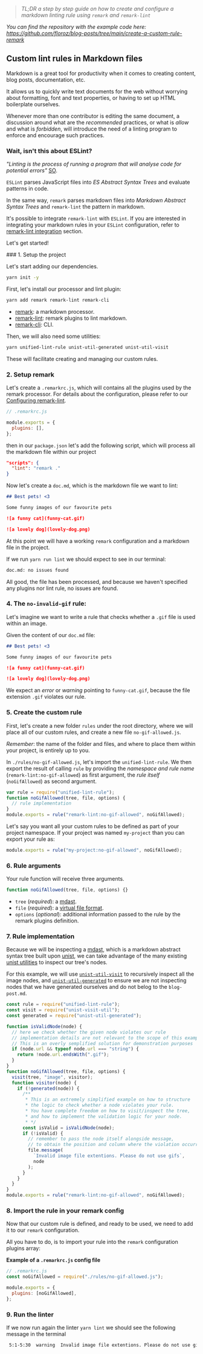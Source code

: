 > _TL;DR a step by step guide on how to create and configure a markdown linting rule using `remark` and `remark-lint`_

_You can find the repository with the example code here: https://github.com/floroz/blog-posts/tree/main/create-a-custom-rule-remark_

## Custom lint rules in Markdown files

Markdown is a great tool for productivity when it comes to creating content, blog posts, documentation, etc.

It allows us to quickly write text documents for the web without worrying about formatting, font and text properties, or having to set up HTML boilerplate ourselves.

Whenever more than one contributor is editing the same document, a discussion around what are the _recommended_ practices, or what is _allow_ and what is _forbidden_, will introduce the need of a linting program to enforce and encourage such practices.

### Wait, isn't this about ESLint?

_"Linting is the process of running a program that will analyse code for potential errors"_ [SO](https://stackoverflow.com/questions/8503559/what-is-linting#8503586).

`ESLint` parses JavaScript files into _ES Abstract Syntax Trees_ and evaluate patterns in code.

In the same way, `remark` parses markdown files into _Markdown Abstract Syntax Trees_ and `remark-lint` the pattern in markdown.

It's possible to integrate `remark-lint` with `ESLint`.
If you are interested in integrating your markdown rules in your `ESLint` configuration, refer to [remark-lint integration](https://github.com/remarkjs/remark-lint#integrations) section.

Let's get started!

### 1. Setup the project

Let's start adding our dependencies.

```bash
yarn init -y
```

First, let's install our processor and lint plugin:

```bash
yarn add remark remark-lint remark-cli
```

- [remark](https://github.com/remarkjs/remark): a markdown processor.
- [remark-lint](https://github.com/remarkjs/remark-lint): remark plugins to lint markdown.
- [remark-cli](https://github.com/remarkjs/remark/tree/main/packages/remark-cli): CLI.

Then, we will also need some utilities:

```bash
yarn unified-lint-rule unist-util-generated unist-util-visit
```

These will facilitate creating and managing our custom rules.

### 2. Setup remark

Let's create a `.remarkrc.js`, which will contains all the plugins used by the remark processor.
For details about the configuration, please refer to our [Configuring remark-lint](https://github.com/remarkjs/remark-lint#configuring-remark-lint).

```js
// .remarkrc.js

module.exports = {
  plugins: [],
};
```

then in our `package.json` let's add the following script, which will process all the markdown file within our project

```json
"scripts": {
  "lint": "remark ."
}
```

Now let's create a `doc.md`, which is the markdown file we want to lint:

```md
## Best pets! <3

Some funny images of our favourite pets

![a funny cat](funny-cat.gif)

![a lovely dog](lovely-dog.png)
```

At this point we will have a working `remark` configuration and a markdown file in the project.

If we run `yarn run lint` we should expect to see in our terminal:

```bash
doc.md: no issues found
```

All good, the file has been processed, and because we haven't specified any plugins nor lint rule, no issues are found.

### 4. The `no-invalid-gif` rule:

Let's imagine we want to write a rule that checks whether a `.gif` file is used within an image.

Given the content of our `doc.md` file:

```md
## Best pets! <3

Some funny images of our favourite pets

![a funny cat](funny-cat.gif)

![a lovely dog](lovely-dog.png)
```

We expect an _error_ or _warning_ pointing to `funny-cat.gif`, because the file extension `.gif` violates our rule.

### 5. Create the custom rule

First, let's create a new folder `rules` under the root directory, where we will place all of our custom rules, and create a new file `no-gif-allowed.js`.

_Remember_: the name of the folder and files, and where to place them within your project, is entirely up to you.

In `./rules/no-gif-allowed.js`, let's import the `unified-lint-rule`.
We then export the result of calling `rule` by providing the _namespace and rule name_ (`remark-lint:no-gif-allowed`) as first argument, the _rule itself_ (`noGifAllowed`) as second argument.

```js
var rule = require("unified-lint-rule");
function noGifAllowed(tree, file, options) {
  // rule implementation
}
module.exports = rule("remark-lint:no-gif-allowed", noGifAllowed);
```

Let's say you want all your custom rules to be defined as part of your project namespace. If your project was named `my-project` than you can export your rule as:

```js
module.exports = rule("my-project:no-gif-allowed", noGifAllowed);
```

### 6. Rule arguments

Your rule function will receive three arguments.

```js
function noGifAllowed(tree, file, options) {}
```

- `tree` (_required_): a [mdast](https://github.com/syntax-tree/mdast).
- `file` (_required_): a [virtual file format](https://github.com/vfile/vfile).
- `options` (_optional_): additional information passed to the rule by the remark plugins definition.

### 7. Rule implementation

Because we will be inspecting a [mdast](https://github.com/syntax-tree/mdast), which is a markdown abstract syntax tree built upon [unist](https://github.com/syntax-tree/unist), we can take advantage of the many existing [unist utilities](https://github.com/syntax-tree/unist#utilities) to inspect our tree's nodes.

For this example, we will use [`unist-util-visit`](https://github.com/syntax-tree/unist-util-visit) to recursively inspect all the image nodes, and [`unist-util-generated`](https://github.com/syntax-tree/unist-util-generated) to ensure we are not inspecting nodes that we have generated ourselves and do not belog to the `blog-post.md`.

```js
const rule = require("unified-lint-rule");
const visit = require("unist-visit-util");
const generated = require("unist-util-generated");

function isValidNode(node) {
  // here we check whether the given node violates our rule
  // implementation details are not relevant to the scope of this example.
  // This is an overly semplified solution for demonstration purposes
  if (node.url && typeof node.url === "string") {
    return !node.url.endsWith(".gif");
  }
}
function noGifAllowed(tree, file, options) {
  visit(tree, "image", visitor);
  function visitor(node) {
    if (!generated(node)) {
      /**
       * This is an extremely simplified example on how to structure
       * the logic to check whether a node violates your rule.
       * You have complete freedom on how to visit/inspect the tree,
       * and how to implement the validation logic for your node.
       * */
      const isValid = isValidNode(node);
      if (!isValid) {
        // remember to pass the node itself alongside message,
        // to obtain the position and column where the violation occurred.
        file.message(
          `Invalid image file extentions. Please do not use gifs`,
          node
        );
      }
    }
  }
}
module.exports = rule("remark-lint:no-gif-allowed", noGifAllowed);
```

### 8. Import the rule in your remark config

Now that our custom rule is defined, and ready to be used, we need to add it to our `remark` configuration.

All you have to do, is to import your rule into the `remark` configuration plugins array:

**Example of a `.remarkrc.js` config file**

```js
// .remarkrc.js
const noGifAllowed = require("./rules/no-gif-allowed.js");

module.exports = {
  plugins: [noGifAllowed],
};
```

### 9. Run the linter

If we now run again the linter `yarn lint` we should see the following message in the terminal

```bash
 5:1-5:30  warning  Invalid image file extentions. Please do not use gifs  no-gif-allowed  remark-lint
```
